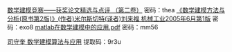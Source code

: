 [数学建模竞赛——获奖论文精选与点评  （第二卷）](https://pan.baidu.com/s/1EeG4vuEcRfpwxfomZGGagA) 密码：thea
[《数学建模方法与分析(原书第2版)》(作者)米尔斯切特(译者)刘来福 机械工业2005年6月第1版](https://pan.baidu.com/s/1EKiedmSuGYypMrSK6FokVg) 密码：exo8
[matlab在数学建模中的应用.pdf](https://pan.baidu.com/s/1HR5TPlk7zScJWsumB7jQww) 密码：mm56

[司守奎  数学建模算法与应用](https://pan.baidu.com/s/1npuLTL2YAgNOi0sdVfLPOg) 提取码：9r3u



